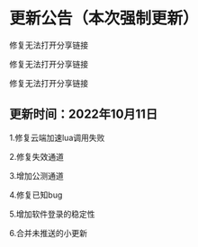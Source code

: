 # 更新公告（本次强制更新）
修复无法打开分享链接

修复无法打开分享链接

修复无法打开分享链接

## 更新时间：2022年10月11日
1.修复云端加速lua调用失败

2.修复失效通道

3.增加公测通道

4.修复已知bug

5.增加软件登录的稳定性

6.合并未推送的小更新
